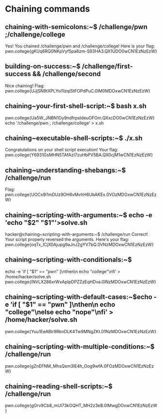# Chaining commands
## chaining-with-semicolons:~$ /challenge/pwn ;/challenge/college  
Yes! You chained /challenge/pwn and /challenge/college! Here is your flag:  
pwn.college{gKUq6RQ0NKpVyf5pa8zm-S93HA3.QX1UDO0wCN1EzNzEzW}
## building-on-success:~$ /challenge/first-success && /challenge/second 
Nice chaining! Flag: pwn.college{UJjSN9tXPLYoI1lzqlStFOPdPuC.0lM0MDOxwCN1EzNzEzW}
## chaining~your-first-shell-script:~$ bash x.sh
pwn.college{Ua5W_JNBN1Oy9ndfrpsIdeuOFOm.QXxcDO0wCN1EzNzEzW}  
echo '/challenge/pwn ; /challenge/college' > x.sh
## chaining~executable-shell-scripts:~$ ./x.sh
Congratulations on your shell script execution! Your flag:
pwn.college{Y6931GsMHN5TAfAzI7zuHbPV5BA.QX0cjM1wCN1EzNzEzW}
## chaining~understanding-shebangs:~$ /challenge/run 
Flag: pwn.college{UOCx9i1mDUz9OH6vMvhH6UbAKEx.0VOzMDOxwCN1EzNzEzW}
## chaining~scripting-with-arguments:~$ echo -e 'echo "$2" "$1"'>solve.sh
hacker@chaining~scripting-with-arguments:~$ /challenge/run
Correct! Your script properly reversed the arguments.
Here's your flag:
pwn.college{oqTx_lCjX0Ajupg9aJnJ2gYV7bQ.0VNzMDOxwCN1EzNzEzW}
## chaining~scripting-with-conditionals:~$ 
echo -e 'if [ "$1" == "pwn" ]\nthen\n echo "college"\nfi' > /home/hacker/solve.sh
pwn.college{INVLX286xrWxApIpDPZZzEqHDva.0lNzMDOxwCN1EzNzEzW}  
## chaining~scripting-with-default-cases:~$echo -e 'if [ "$1" == "pwn" ]\nthen\n echo "college"\nelse echo "nope"\nfi' > /home/hacker/solve.sh
pwn.college{Yuu1EeABIr9RknDLK4Tw9MNgZKt.01NzMDOxwCN1EzNzEzW}
## chaining~scripting-with-multiple-conditions:~$ /challenge/run 
pwn.college{gZnEFNM_MhsQsm3IE4h_Oog9wfA.0FOzMDOxwCN1EzNzEzW}
## chaining~reading-shell-scripts:~$ /challenge/run 
pwn.college{gOrv9Cb8_mUl73kOQHT_MH2z3eB.0lMwgDOxwCN1EzNzEzW}



